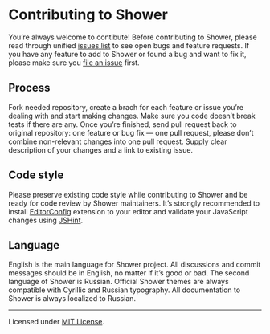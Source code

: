 # Contributing to Shower

You’re always welcome to contibute! Before contributing to Shower, please read through unified [issues list](https://github.com/shower/shower/issues) to see open bugs and feature requests. If you have any feature to add to Shower or found a bug and want to fix it, please make sure you [file an issue](https://github.com/shower/shower/issues/new) first.

## Process

Fork needed repository, create a brach for each feature or issue you’re dealing with and start making changes. Make sure you code doesn’t break tests if there are any. Once you’re finished, send pull request back to original repository: one feature or bug fix — one pull request, please don’t combine non-relevant changes into one pull request. Supply clear description of your changes and a link to existing issue.

## Code style

Please preserve existing code style while contributing to Shower and be ready for code review by Shower maintainers. It’s strongly recommended to install [EditorConfig](http://editorconfig.org) extension to your editor and validate your JavaScript changes using [JSHint](http://jshint.com/).

## Language

English is the main language for Shower project. All discussions and commit messages should be in English, no matter if it’s good or bad. The second language of Shower is Russian. Official Shower themes are always compatible with Cyrillic and Russian typography. All documentation to Shower is always localized to Russian.

---
Licensed under [MIT License](LICENSE.md).
